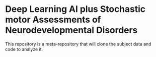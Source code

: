 # Deep Learning AI plus Stochastic motor Assessments of Neurodevelopmental Disorders
This repository is a meta-repository that will clone the subject data and code to analyze it.